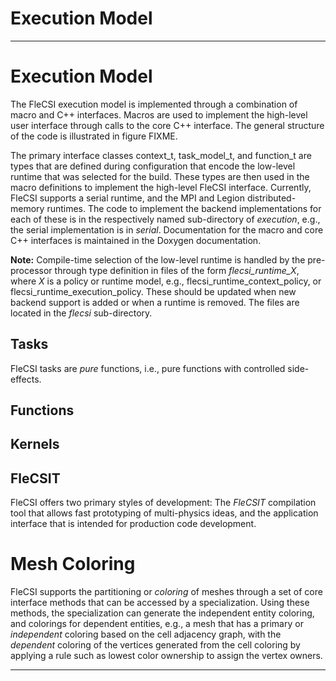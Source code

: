 <!-- CINCHDOC DOCUMENT(User Guide) SECTION(Execution Model) -->

# Execution Model

--------------------------------------------------------------------------------

<!-- CINCHDOC DOCUMENT(Developer Guide) SECTION(Execution Model) -->

# Execution Model

The FleCSI execution model is implemented through a combination of macro
and C++ interfaces. Macros are used to implement the high-level user
interface through calls to the core C++ interface. The general structure
of the code is illustrated in figure FIXME.

The primary interface classes context\_t, task\_model\_t, and
function\_t are types that are defined during configuration that encode
the low-level runtime that was selected for the build. These types are
then used in the macro definitions to implement the high-level FleCSI
interface. Currently, FleCSI supports a serial runtime, and the MPI and
Legion distributed-memory runtimes. The code to implement the backend
implementations for each of these is in the respectively named
sub-directory of *execution*, e.g., the serial implementation is in
*serial*. Documentation for the macro and core C++ interfaces is
maintained in the Doxygen documentation. 

**Note:** Compile-time selection of the low-level runtime is handled
by the pre-processor through type definition in files of the form
*flecsi\_runtime\_X*, where *X* is a policy or runtime model, e.g.,
flecsi\_runtime\_context\_policy, or flecsi\_runtime\_execution\_policy.
These should be updated when new backend support is added or when a
runtime is removed. The files are located in the *flecsi* sub-directory.

## Tasks

FleCSI tasks are *pure* functions, i.e., pure functions with controlled
side-effects.

## Functions

## Kernels

## FleCSIT

FleCSI offers two primary styles of development: The *FleCSIT*
compilation tool that allows fast prototyping of multi-physics ideas,
and the application interface that is intended for production code
development.

# Mesh Coloring

FleCSI supports the partitioning or *coloring* of meshes through a
set of core interface methods that can be accessed by a
specialization. Using these methods, the specialization can generate
the independent entity coloring, and colorings for dependent entities,
e.g., a mesh that has a primary or *independent* coloring based on the
cell adjacency graph, with the *dependent* coloring of the vertices
generated from the cell coloring by applying a rule such as lowest color
ownership to assign the vertex owners.

--------------------------------------------------------------------------------

<!-- vim: set tabstop=2 shiftwidth=2 expandtab fo=cqt tw=72 : -->
